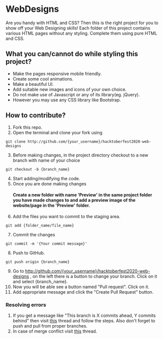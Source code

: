 # WebDesigns

Are you handy with HTML and CSS? Then this is the right project for you to show off your Web Designing skills! Each folder of this project contains various HTML pages without any styling. Complete them using pure HTML and CSS.

## What you can/cannot do while styling this project?

- Make the pages responsive mobile friendly.
- Create some cool animations.
- Make a beautiful UI.
- Add suitable new images and icons of your own choice.
- Do not make use of Javascript or any of its library(eg. jQuery).
- However you may use any CSS library like Bootstrap.

## How to contribute?

1. Fork this repo.
2. Open the terminal and clone your fork using

```
git clone http://github.com/{your_username}/hacktoberfest2020-web-designs
```

3. Before making changes, in the project directory checkout to a new branch with name of your choice

```
git checkout -b {branch_name}
```

4. Start adding/modifying the code.
5. Once you are done making changes
   #### Create a new folder with name 'Preview' in the same project folder you have made changes to and add a preview image of the website/page in the 'Preview' folder.
6. Add the files you want to commit to the staging area.

```
git add {folder_name/file_name}
```

7. Commit the changes

```
git commit -m '{Your commit message}'
```

8. Push to GitHub.

```
git push origin {branch_name}
```

9. Go to http://github.com/{your_username}/hacktoberfest2020-web-designs , on the left there is a button to change your branch. Click on it and select {branch_name}.
10. Now you will be able see a button named "Pull request". Click on it.
11. Add appropriate message and click the "Create Pull Request" button.

### Resolving errors

1. If you get a message like "This branch is X commits ahead, Y commits behind" then visit [this](https://stackoverflow.com/questions/41283955/github-keeps-saying-this-branch-is-x-commits-ahead-y-commits-behind/41289258) thread and follow the steps. Also don't forget to push and pull from proper branches.
2. In case of merge conflict visit [this](https://stackoverflow.com/questions/161813/how-to-resolve-merge-conflicts-in-git) thread.
